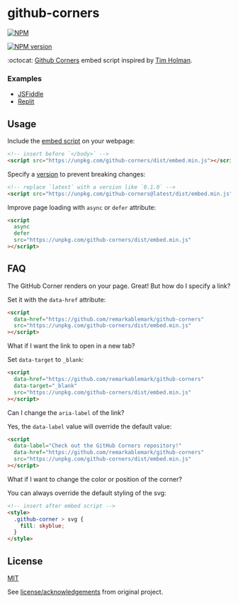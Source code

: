 # github-corners

[![NPM](https://nodei.co/npm/github-corners.png)](https://nodei.co/npm/github-corners/)

[![NPM version](https://img.shields.io/npm/v/github-corners.svg)](https://www.npmjs.com/package/github-corners)

:octocat: [Github Corners](http://tholman.com/github-corners) embed script inspired by [Tim Holman](https://github.com/tholman).

### Examples

- [JSFiddle](https://jsfiddle.net/remarkablemark/f19eejcb/)
- [Replit](https://replit.com/@remarkablemark/Github-Corners)

## Usage

Include the [embed script](https://unpkg.com/github-corners/) on your webpage:

```html
<!-- insert before `</body>` -->
<script src="https://unpkg.com/github-corners/dist/embed.min.js"></script>
```

Specify a [version](https://registry.npmjs.org/github-corners) to prevent breaking changes:

```html
<!-- replace `latest` with a version like `0.1.0` -->
<script src="https://unpkg.com/github-corners@latest/dist/embed.min.js"></script>
```

Improve page loading with `async` or `defer` attribute:

```html
<script
  async
  defer
  src="https://unpkg.com/github-corners/dist/embed.min.js"
></script>
```

## FAQ

The GitHub Corner renders on your page. Great! But how do I specify a link?

Set it with the `data-href` attribute:

```html
<script
  data-href="https://github.com/remarkablemark/github-corners"
  src="https://unpkg.com/github-corners/dist/embed.min.js"
></script>
```

What if I want the link to open in a new tab?

Set `data-target` to `_blank`:

```html
<script
  data-href="https://github.com/remarkablemark/github-corners"
  data-target="_blank"
  src="https://unpkg.com/github-corners/dist/embed.min.js"
></script>
```

Can I change the `aria-label` of the link?

Yes, the `data-label` value will override the default value:

```html
<script
  data-label="Check out the GitHub Corners repository!"
  data-href="https://github.com/remarkablemark/github-corners"
  src="https://unpkg.com/github-corners/dist/embed.min.js"
></script>
```

What if I want to change the color or position of the corner?

You can always override the default styling of the svg:

```html
<!-- insert after embed script -->
<style>
  .github-corner > svg {
    fill: skyblue;
  }
</style>
```

## License

[MIT](LICENSE)

See [license/acknowledgements](https://github.com/tholman/github-corners#licenseacknowledgements) from original project.
